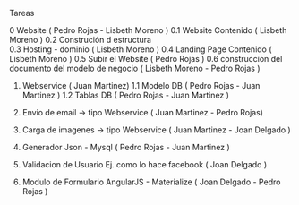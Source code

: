 
Tareas 


0 Website ( Pedro Rojas - Lisbeth Moreno  )
0.1 Website Contenido  ( Lisbeth Moreno )
0.2 Construción d estructura  
0.3 Hosting - dominio  ( Lisbeth Moreno )
0.4 Landing Page Contenido ( Lisbeth Moreno )
0.5 Subir el Website ( Pedro Rojas )
0.6 construccion del documento  del modelo de negocio ( Lisbeth Moreno - Pedro Rojas )


1. Webservice ( Juan Martinez)
1.1 Modelo DB ( Pedro Rojas  - Juan Martinez )
1.2 Tablas DB ( Pedro Rojas - Juan Martinez )

2. Envio de email  -> tipo Webservice ( Juan Martinez - Pedro Rojas)
3. Carga de imagenes -> tipo Webservice ( Juan Martinez -  Joan Delgado )
4. Generador Json - Mysql ( Pedro Rojas - Juan Martinez )
5. Validacion de Usuario Ej. como lo hace facebook  ( Joan Delgado )
6. Modulo de Formulario AngularJS - Materialize ( Joan Delgado - Pedro Rojas )
